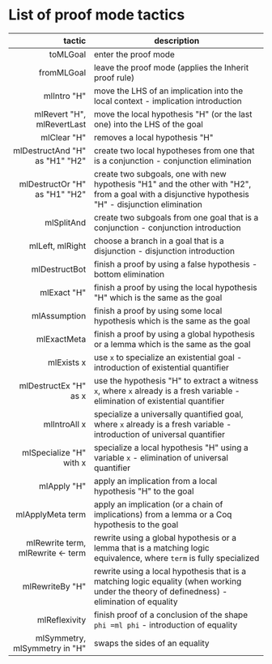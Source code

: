 # List of proof mode tactics

|    tactic                              | description   |
|---------------------------------------:|------------------------------------|
| toMLGoal                               | enter the proof mode               |
| fromMLGoal                             | leave the proof mode (applies the Inherit proof rule)             |
| mlIntro "H"                            | move the LHS of an implication into the local context - implication introduction               |
| mlRevert "H", mlRevertLast             | move the local hypothesis "H" (or the last one) into the LHS of the goal |
| mlClear "H"                            | removes a local hypothesis "H" |
| mlDestructAnd "H" as "H1" "H2"         | create two local hypotheses from one that is a conjunction - conjunction elimination |
| mlDestructOr "H" as "H1" "H2"          | create two subgoals, one with new hypothesis "H1" and the other with "H2", from a goal with a disjunctive hypothesis "H" - disjunction elimination |
| mlSplitAnd                             | create two subgoals from one goal that is a conjunction - conjunction introduction |
| mlLeft, mlRight                        | choose a branch in a goal that is a disjunction - disjunction introduction |
| mlDestructBot                          | finish a proof by using a false hypothesis - bottom elimination |
| mlExact "H"                            | finish a proof by using the local hypothesis "H" which is the same as the goal |
| mlAssumption                           | finish a proof by using some local hypothesis which is the same as the goal |
| mlExactMeta                            | finish a proof by using a global hypothesis or a lemma which is the same as the goal |
| mlExists x                             | use `x` to specialize an existential goal - introduction of existential quantifier |
| mlDestructEx "H" as x                  | use the hypothesis "H" to extract a witness `x`, where `x` already is a fresh variable - elimination of existential quantifier |
| mlIntroAll x                           | specialize a universally quantified goal, where `x` already is a fresh variable - introduction of universal quantifier |
| mlSpecialize "H" with x                | specialize a local hypothesis "H" using a variable `x` - elimination of universal quantifier |
| mlApply "H"                            | apply an implication from a local hypothesis "H" to the goal |
| mlApplyMeta term                       | apply an implication (or a chain of implications) from a lemma or a Coq hypothesis to the goal |
| mlRewrite term, mlRewrite <- term      | rewrite using a global hypothesis or a lemma that is a matching logic equivalence, where `term` is fully specialized |
| mlRewriteBy "H"                        | rewrite using a local hypothesis that is a matching logic equality (when working under the theory of definedness) - elimination of equality |
| mlReflexivity                          | finish proof of a conclusion of the shape `phi =ml phi` - introduction of equality |
| mlSymmetry, mlSymmetry in "H"          | swaps the sides of an equality |
